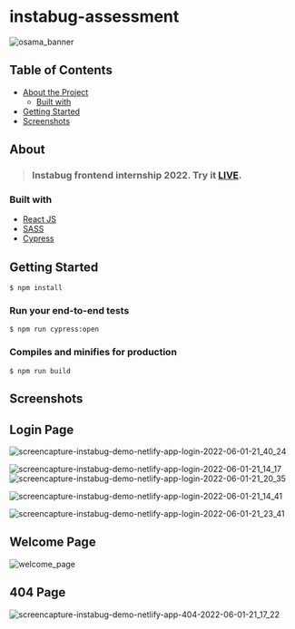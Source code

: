 # instabug-assessment

![osama_banner](https://user-images.githubusercontent.com/42181138/171488781-4933ffeb-4acc-478e-992d-f1398092efc8.jpg)


## Table of Contents
- [About the Project](#about)
  - [Built with](#built-with)
- [Getting Started](#getting-started)
- [Screenshots](#screenshots)

## About
>### Instabug frontend internship 2022. Try it [LIVE](https://instabug-login-2022.netlify.app/).


### Built with
- [React JS](https://reactjs.org/)
- [SASS](https://sass-lang.com/)
- [Cypress](https://www.cypress.io/)

## Getting Started
```
$ npm install
```

### Run your end-to-end tests
```
$ npm run cypress:open
```

### Compiles and minifies for production
```
$ npm run build
```




## Screenshots
<h2 align="left">Login Page</h2>

![screencapture-instabug-demo-netlify-app-login-2022-06-01-21_40_24](https://user-images.githubusercontent.com/42181138/171488679-373305e5-c794-49c8-acbe-462464b202a1.png)

![screencapture-instabug-demo-netlify-app-login-2022-06-01-21_14_17](https://user-images.githubusercontent.com/42181138/171487458-6b881c88-1cd4-44aa-b504-478ee5e31a28.png)
![screencapture-instabug-demo-netlify-app-login-2022-06-01-21_20_35](https://user-images.githubusercontent.com/42181138/171487467-e30e8dbf-d468-4f51-b5ee-54209fe4474e.png)

![screencapture-instabug-demo-netlify-app-login-2022-06-01-21_14_41](https://user-images.githubusercontent.com/42181138/171487490-a525e486-5729-419a-8cd2-063a98aa1b82.png)

![screencapture-instabug-demo-netlify-app-login-2022-06-01-21_23_41](https://user-images.githubusercontent.com/42181138/171487499-95c4b162-3e1d-4099-97c0-3c6127faeef1.png)




<h2 align="left">Welcome Page</h2>

![welcome_page](https://user-images.githubusercontent.com/42181138/171487570-e9623422-44b0-4a56-9d28-9501088fe244.png)


<h2 align="left">404 Page</h2>

![screencapture-instabug-demo-netlify-app-404-2022-06-01-21_17_22](https://user-images.githubusercontent.com/42181138/171487588-bce1768f-9a62-4b3f-b243-51df92a111e4.png)









